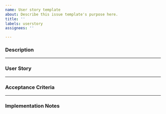 ```yaml
---
name: User story template
about: Describe this issue template's purpose here.
title: ''
labels: userstory
assignees: ''

---
```


### Description
---


### User Story
---


### Acceptance Criteria
---


### Implementation Notes
